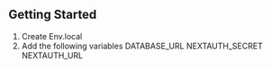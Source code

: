 ## Getting Started

1. Create Env.local
2. Add the following variables
DATABASE_URL
NEXTAUTH_SECRET
NEXTAUTH_URL

